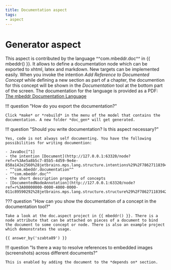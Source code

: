 ```yaml
---
title: Documentation aspect
tags:
- aspect
---
```


# Generator aspect

This aspect is contributed by the language ^^com.mbeddr.doc^^ in {{ mbeddr() }}. It allows to define a documentation node which can be exported to xhtml, latex
and markdown. New targets can be implemented easily. When you invoke the intention *Add Reference to
Documented Concept* while defining a new section as part of a chapter, the documention for this concept will be shown
in the *Documentation* tool at the bottom part of the screen. The documentation for the language is provided as a PDF: [The mbeddr Documentation Language](http://mbeddr.com/files/documentationdocumentation.pdf)

!!! question "How do you export the documentation?"

    Click *make* or *rebuild* in the menu of the model that contains the documentation. A new folder *doc_gen* will get generated.

!!! question "Should you write documentation? Is this aspect necessary?"

    Yes, code is not always self documenting. You have the following possibilities for writing documention: 

    - JavaDoc[^1] 
    - the intention [Document](http://127.0.0.1:63320/node?ref=r%3Ae5a8b5c7-85b5-4d59-9e4e-850a142e2560%28jetbrains.mps.lang.structure.intentions%29%2F7862711839424636005)
    - ^^com.mbeddr.documentation^^
    - ^^com.mbeddr.doc^^
    - the short description property of concepts
    - [DocumentedNodeAnnotation](http://127.0.0.1:63320/node?ref=r%3A00000000-0000-4000-0000-011c89590292%28jetbrains.mps.lang.structure.structure%29%2F7862711839422615209)

??? question "How can you show the documentation of a concept in the documentation tool?"

    Take a look at the doc.aspect project in {{ mbeddr() }}. There is a node attribute that can be attached on pieces of a document to bind the document to some concept or node. There is also an example project which demonstrates the usage.

    {{ answer_by('szabta89') }}

!!! question "Is there a way to resolve references to embedded images (screenshots) across different documents?"

    This is enabled by adding the document to the *depends on* section.

[^1]:[Use javadoc liberally](http://www.javapractices.com/topic/TopicAction.do?Id=60)